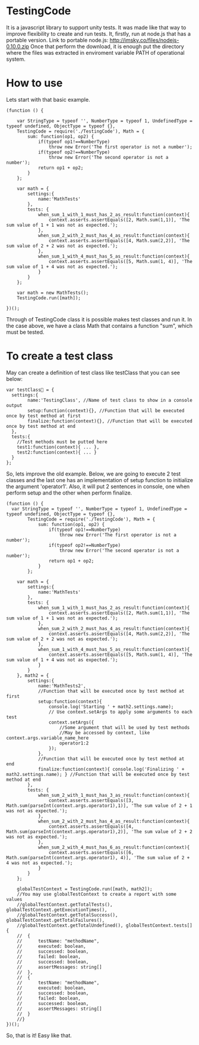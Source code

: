 TestingCode
===========
It is a javascript library to support unity tests. It was made like that way to improve flexibility to create and run tests. It, firstly, run at node.js that has a portable version.
Link to portable node.js: http://imsky.co/files/nodejs-0.10.0.zip
Once that perform the download, it is enough put the directory where the files was extracted in enviroment variable PATH of operational system.

How to use
==========
Lets start with that basic example.
```
(function () {
  
	var StringType = typeof '', NumberType = typeof 1, UndefinedType = typeof undefined, ObjectType = typeof {},
	TestingCode = require('./TestingCode'), Math = {
		sum: function(op1, op2) {
			if(typeof op1!==NumberType)
				throw new Error('The first operator is not a number');
			if(typeof op2!==NumberType)
				throw new Error('The second operator is not a number');
			return op1 + op2;
		}
	};

	var math = {
		settings:{
			name:'MathTests'
		},
		tests: {
			when_sum_1_with_1_must_has_2_as_result:function(context){
				context.asserts.assertEquals([2, Math.sum(1,1)], 'The sum value of 1 + 1 was not as expected.');
			},
			when_sum_2_with_2_must_has_4_as_result:function(context){
				context.asserts.assertEquals([4, Math.sum(2,2)], 'The sum value of 2 + 2 was not as expected.');
			},
			when_sum_1_with_4_must_has_5_as_result:function(context){
				context.asserts.assertEquals([5, Math.sum(1, 4)], 'The sum value of 1 + 4 was not as expected.');
			}
		}
	};
	
	var math = new MathTests();
	TestingCode.run([math]);
  
})();
```

Through of TestingCode class it is possible makes test classes and run it. In the case above, we have a class Math that contains a function "sum", which must be tested.

To create a test class
======================
May can create a definition of test class like testClass that you can see below:
```
var testClass = {
  settings:{
		name:'TestingClass', //Name of test class to show in a console output 
		setup:function(context){}, //Function that will be executed once by test method at first
		finalize:function(context){}, //Function that will be executed once by test method at end
  },
  tests:{
    //Test methods must be putted here
    test1:function(context){ ... },
    test2:function(context){ ... }
  }
}; 
```
So, lets improve the old example. Below, we are going to execute 2 test classes and the last one has an implementation of setup function to initialize the argument 'operator1'. Also, it will put 2 sentences in console, one when perform setup and the other when perform finalize.
```
(function () {
  var StringType = typeof '', NumberType = typeof 1, UndefinedType = typeof undefined, ObjectType = typeof {},
		TestingCode = require('./TestingCode'), Math = {
			sum: function(op1, op2) {
				if(typeof op1!==NumberType)
					throw new Error('The first operator is not a number');
				if(typeof op2!==NumberType)
					throw new Error('The second operator is not a number');
				return op1 + op2;
			}
		};
	
	var math = {
		settings:{
			name:'MathTests'
		},
		tests: {
			when_sum_1_with_1_must_has_2_as_result:function(context){
				context.asserts.assertEquals([2, Math.sum(1,1)], 'The sum value of 1 + 1 was not as expected.');
			},
			when_sum_2_with_2_must_has_4_as_result:function(context){
				context.asserts.assertEquals([4, Math.sum(2,2)], 'The sum value of 2 + 2 was not as expected.');
			},
			when_sum_1_with_4_must_has_5_as_result:function(context){
				context.asserts.assertEquals([5, Math.sum(1, 4)], 'The sum value of 1 + 4 was not as expected.');
			}
		}
	}, math2 = {
		settings:{
			name:'MathTests2',
			//Function that will be executed once by test method at first
			setup:function(context){ 
				console.log('Starting ' + math2.settings.name);
				// Use context.setArgs to apply some arguments to each test
				context.setArgs({
					//Some argument that will be used by test methods
					//May be accessed by context, like context.args.variable_name_here
					operator1:2
				}); 
			}, 
			//Function that will be executed once by test method at end
			finalize:function(context){ console.log('Finalizing ' + math2.settings.name); } //Function that will be executed once by test method at end
		},
		tests: {
			when_sum_2_with_1_must_has_3_as_result:function(context){
				context.asserts.assertEquals([3, Math.sum(parseInt(context.args.operator1),1)], 'The sum value of 2 + 1 was not as expected.');
			},
			when_sum_2_with_2_must_has_4_as_result:function(context){
				context.asserts.assertEquals([4, Math.sum(parseInt(context.args.operator1),2)], 'The sum value of 2 + 2 was not as expected.');
			},
			when_sum_2_with_4_must_has_6_as_result:function(context){
				context.asserts.assertEquals([6, Math.sum(parseInt(context.args.operator1), 4)], 'The sum value of 2 + 4 was not as expected.');
			}
		}
	};
	
	globalTestContext = TestingCode.run([math, math2]);
	//You may use globalTestContext to create a report with some values
	//globalTestContext.getTotalTests(), globalTestContext.getExecutionTimes(), 
	//globalTestContext.getTotalSuccess(), globalTestContext.getTotalFailures(), 
	//globalTestContext.getTotalUndefined(), globalTestContext.tests[] { 
	//	{ 
	//		testName: "methodName",
	//		executed: boolean,
	//		successed: boolean,
	//		failed: boolean,
	//		successed: boolean,
	//		assertMessages: string[]
	//	},
	//	{ 
	//		testName: "methodName",
	//		executed: boolean,
	//		successed: boolean,
	//		failed: boolean,
	//		successed: boolean,
	//		assertMessages: string[]
	//	} 
	//}
})();
```

So, that is it! Easy like that.
